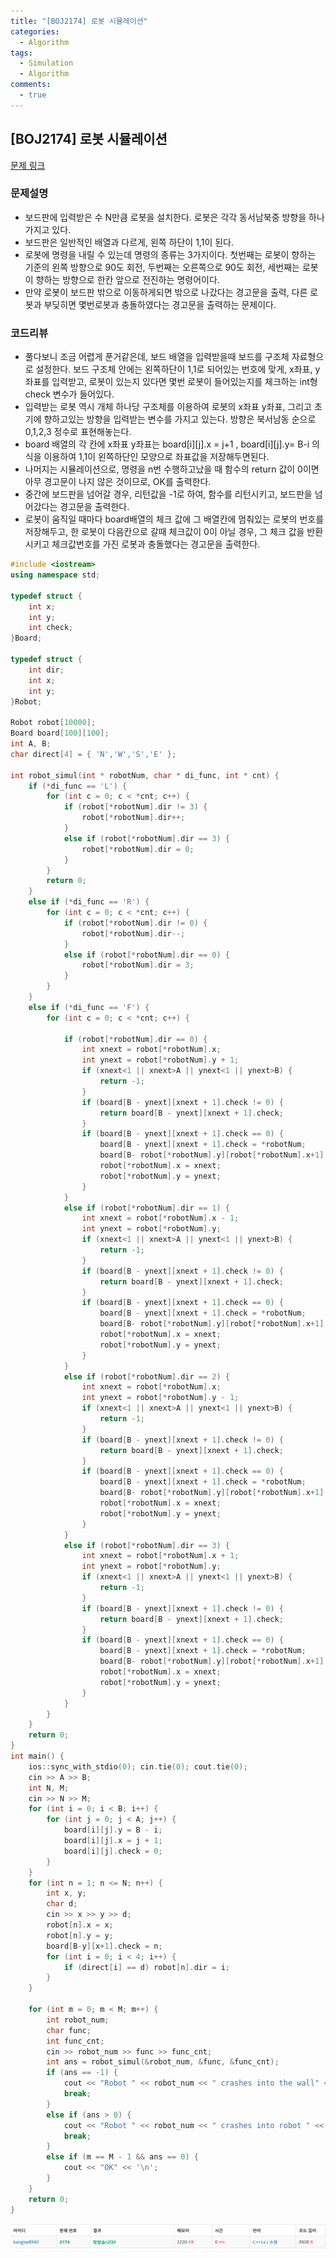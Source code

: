 ```yaml
---
title: "[BOJ2174] 로봇 시뮬레이션"
categories:
  - Algorithm
tags:
  - Simulation
  - Algorithm
comments:
  - true
---
```


## [BOJ2174] 로봇 시뮬레이션

[문제 링크](https://www.acmicpc.net/problem/2174)

### 문제설명

* 보드판에 입력받은 수 N만큼 로봇을 설치한다. 로봇은 각각 동서남북중 방향을 하나 가지고 있다.
* 보드판은 일반적인 배열과 다르게, 왼쪽 하단이 1,1이 된다.
* 로봇에 명령을 내릴 수 있는데 명령의 종류는 3가지이다. 첫번째는 로봇이 향하는 기준의 왼쪽 방향으로 90도 회전, 두번째는 오른쪽으로 90도 회전, 세번째는 로봇이 향하는 방향으로 한칸 앞으로 전진하는 명령어이다.
* 만약 로봇이 보드판 밖으로 이동하게되면 밖으로 나갔다는 경고문을 출력, 다른 로봇과 부딪히면 몇번로봇과 충돌하였다는 경고문을 출력하는 문제이다.

### 코드리뷰

* 풀다보니 조금 어렵게 푼거같은데, 보드 배열을 입력받을때 보드를 구조체 자료형으로 설정한다. 보드 구조체 안에는 왼쪽하단이 1,1로 되어있는 번호에 맞게, x좌표, y좌표를 입력받고, 로봇이 있는지 있다면 몇번 로봇이 들어있는지를 체크하는 int형 check 변수가 들어있다. 
* 입력받는 로봇 역시 개체 하나당 구조체를 이용하여 로봇의 x좌표 y좌표, 그리고 초기에 향하고있는 방향을 입력받는 변수를 가지고 있는다. 방향은 북서남동 순으로 0,1,2,3 정수로 표현해놓는다.
* board 배열의 각 칸에 x좌표 y좌표는 board[i][j].x = j+1 , board[i][j].y= B-i 의 식을 이용하여 1,1이 왼쪽하단인 모양으로 좌표값을 저장해두면된다.
* 나머지는 시뮬레이션으로, 명령을 n번 수행하고났을 때 함수의 return 값이 0이면 아무 경고문이 나지 않은 것이므로, OK를 출력한다.
* 중간에 보드판을 넘어갈 경우, 리턴값을 -1로 하여, 함수를 리턴시키고, 보드판을 넘어갔다는 경고문을 출력한다.
* 로봇이 움직일 때마다 board배열의 체크 값에 그 배열칸에 멈춰있는 로봇의 번호를 저장해두고, 한 로봇이 다음칸으로 갈때 체크값이 0이 아닐 경우, 그 체크 값을 반환시키고 체크값번호를 가진 로봇과 충돌했다는 경고문을 출력한다.

```cpp
#include <iostream>
using namespace std;

typedef struct {
	int x;
	int y;
	int check;
}Board;

typedef struct {
	int dir;
	int x;
	int y;
}Robot;

Robot robot[10000];
Board board[100][100];
int A, B;
char direct[4] = { 'N','W','S','E' };

int robot_simul(int * robotNum, char * di_func, int * cnt) {
	if (*di_func == 'L') {
		for (int c = 0; c < *cnt; c++) {
			if (robot[*robotNum].dir != 3) {
				robot[*robotNum].dir++;
			}
			else if (robot[*robotNum].dir == 3) {
				robot[*robotNum].dir = 0;
			}
		}
		return 0;
	}
	else if (*di_func == 'R') {
		for (int c = 0; c < *cnt; c++) {
			if (robot[*robotNum].dir != 0) {
				robot[*robotNum].dir--;
			}
			else if (robot[*robotNum].dir == 0) {
				robot[*robotNum].dir = 3;
			}
		}
	}
	else if (*di_func == 'F') {
		for (int c = 0; c < *cnt; c++) {
			
			if (robot[*robotNum].dir == 0) {
				int xnext = robot[*robotNum].x;
				int ynext = robot[*robotNum].y + 1;
				if (xnext<1 || xnext>A || ynext<1 || ynext>B) {
					return -1;
				}
				if (board[B - ynext][xnext + 1].check != 0) {
					return board[B - ynext][xnext + 1].check;
				}
				if (board[B - ynext][xnext + 1].check == 0) {
					board[B - ynext][xnext + 1].check = *robotNum;
					board[B- robot[*robotNum].y][robot[*robotNum].x+1].check = 0;
					robot[*robotNum].x = xnext;
					robot[*robotNum].y = ynext;
				}
			}
			else if (robot[*robotNum].dir == 1) {
				int xnext = robot[*robotNum].x - 1;
				int ynext = robot[*robotNum].y;
				if (xnext<1 || xnext>A || ynext<1 || ynext>B) {
					return -1;
				}
				if (board[B - ynext][xnext + 1].check != 0) {
					return board[B - ynext][xnext + 1].check;
				}
				if (board[B - ynext][xnext + 1].check == 0) {
					board[B - ynext][xnext + 1].check = *robotNum;
					board[B- robot[*robotNum].y][robot[*robotNum].x+1].check = 0;
					robot[*robotNum].x = xnext;
					robot[*robotNum].y = ynext;
				}
			}
			else if (robot[*robotNum].dir == 2) {
				int xnext = robot[*robotNum].x;
				int ynext = robot[*robotNum].y - 1;
				if (xnext<1 || xnext>A || ynext<1 || ynext>B) {
					return -1;
				}
				if (board[B - ynext][xnext + 1].check != 0) {
					return board[B - ynext][xnext + 1].check;
				}
				if (board[B - ynext][xnext + 1].check == 0) {
					board[B - ynext][xnext + 1].check = *robotNum;
					board[B- robot[*robotNum].y][robot[*robotNum].x+1].check = 0;
					robot[*robotNum].x = xnext;
					robot[*robotNum].y = ynext;
				}
			}
			else if (robot[*robotNum].dir == 3) {
				int xnext = robot[*robotNum].x + 1;
				int ynext = robot[*robotNum].y;
				if (xnext<1 || xnext>A || ynext<1 || ynext>B) {
					return -1;
				}
				if (board[B - ynext][xnext + 1].check != 0) {
					return board[B - ynext][xnext + 1].check;
				}
				if (board[B - ynext][xnext + 1].check == 0) {
					board[B - ynext][xnext + 1].check = *robotNum;
					board[B- robot[*robotNum].y][robot[*robotNum].x+1].check = 0;
					robot[*robotNum].x = xnext;
					robot[*robotNum].y = ynext;
				}
			}
		}
	}
	return 0;
}
int main() {
	ios::sync_with_stdio(0); cin.tie(0); cout.tie(0);
	cin >> A >> B;
	int N, M;
	cin >> N >> M;
	for (int i = 0; i < B; i++) {
		for (int j = 0; j < A; j++) {
			board[i][j].y = B - i;
			board[i][j].x = j + 1;
			board[i][j].check = 0;
		}
	}
	for (int n = 1; n <= N; n++) {
		int x, y;
		char d;
		cin >> x >> y >> d;
		robot[n].x = x;
		robot[n].y = y;
		board[B-y][x+1].check = n;
		for (int i = 0; i < 4; i++) {
			if (direct[i] == d) robot[n].dir = i;
		}
	}
	
	for (int m = 0; m < M; m++) {
		int robot_num;
		char func;
		int func_cnt;
		cin >> robot_num >> func >> func_cnt;
		int ans = robot_simul(&robot_num, &func, &func_cnt);
		if (ans == -1) {
			cout << "Robot " << robot_num << " crashes into the wall" << '\n';
			break;
		}
		else if (ans > 0) {
			cout << "Robot " << robot_num << " crashes into robot " << ans << '\n';
			break;
		}
		else if (m == M - 1 && ans == 0) {
			cout << "OK" << '\n';
		}
	}
	return 0;
}
```

![](/assets/img/Algorithm/1907291.png)
